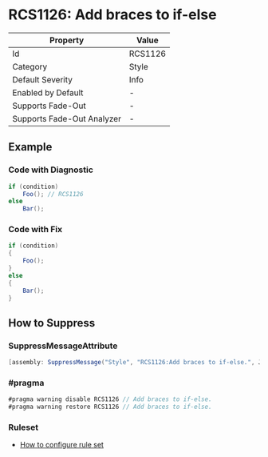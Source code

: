 # RCS1126: Add braces to if\-else

| Property                    | Value   |
| --------------------------- | ------- |
| Id                          | RCS1126 |
| Category                    | Style   |
| Default Severity            | Info    |
| Enabled by Default          | \-      |
| Supports Fade\-Out          | \-      |
| Supports Fade\-Out Analyzer | \-      |

## Example

### Code with Diagnostic

```csharp
if (condition)
    Foo(); // RCS1126
else
    Bar();
```

### Code with Fix

```csharp
if (condition)
{
    Foo();
}
else
{
    Bar();
}
```

## How to Suppress

### SuppressMessageAttribute

```csharp
[assembly: SuppressMessage("Style", "RCS1126:Add braces to if-else.", Justification = "<Pending>")]
```

### \#pragma

```csharp
#pragma warning disable RCS1126 // Add braces to if-else.
#pragma warning restore RCS1126 // Add braces to if-else.
```

### Ruleset

* [How to configure rule set](../HowToConfigureAnalyzers.md)
